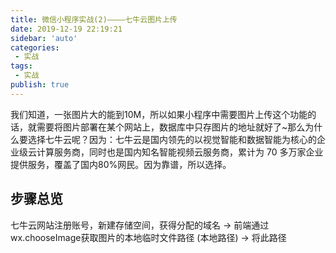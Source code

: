 ```yaml
--- 
title: 微信小程序实战(2)————七牛云图片上传
date: 2019-12-19 22:19:21
sidebar: 'auto'
categories: 
 - 实战
tags: 
 - 实战
publish: true
---
```


我们知道，一张图片大的能到10M，所以如果小程序中需要图片上传这个功能的话，就需要将图片部署在某个网站上，数据库中只存图片的地址就好了~那么为什么要选择七牛云呢？因为：七牛云是国内领先的以视觉智能和数据智能为核心的企业级云计算服务商，同时也是国内知名智能视频云服务商，累计为 70 多万家企业提供服务，覆盖了国内80%网民。因为靠谱，所以选择。

## 步骤总览

七牛云网站注册账号，新建存储空间，获得分配的域名 -> 前端通过wx.chooseImage获取图片的本地临时文件路径 (本地路径) -> 将此路径

